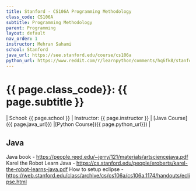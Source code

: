 ```yaml
---
title: Stanford - CS106A Programming Methodology
class_code: CS106A
subtitle: Programming Methodology
parent: Programming
layout: default
nav_order: 1
instructor: Mehran Sahami
school: Stanford
java_url: https://see.stanford.edu/course/cs106a
python_url: https://www.reddit.com/r/learnpython/comments/hq6fk8/stanford_cs106a_python_course_code_in_place_2020/
---
```


# {{ page.class_code}}: {{ page.subtitle }}

| School: {{ page.school }} | Instructor: {{ page.instructor }} | [Java Course]({{ page.java_url}}) |[Python Course]({{ page.python_url}}) |


## Java
Java book - https://people.reed.edu/~jerry/121/materials/artsciencejava.pdf
Karel the Robot Learn Java - https://cs.stanford.edu/people/eroberts/karel-the-robot-learns-java.pdf
How to setup eclipse - https://web.stanford.edu/class/archive/cs/cs106a/cs106a.1174/handouts/eclipse.html
